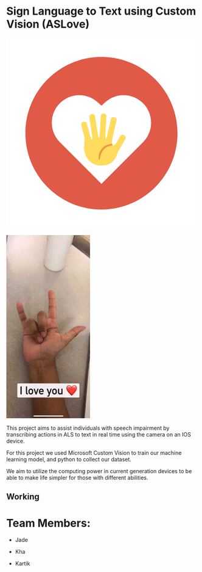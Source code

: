 # Sign Language to Text using Custom Vision (ASLove)

![img\logo](img/logo.png)

![img\demo](img/demo.gif)


This project aims to assist individuals with speech impairment by transcribing actions in ALS to text in real time using the camera on an IOS device.

For this project we used Microsoft Custom Vision to train our machine learning model, and python to collect our dataset.

We aim to utilize the computing power in current generation devices to be able to make life simpler for those with different abilities.



## Working



# Team Members:

* Jade

* Kha

* Kartik
